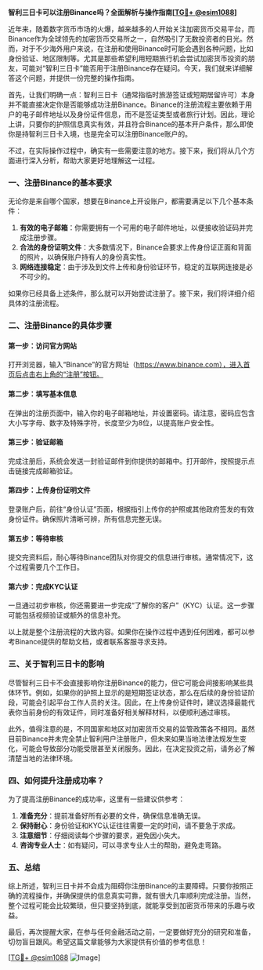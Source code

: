 **智利三日卡可以注册Binance吗？全面解析与操作指南[[TG💪+ @esim1088](https://t.me/s/esim1088)]**

近年来，随着数字货币市场的火爆，越来越多的人开始关注加密货币交易平台，而Binance作为全球领先的加密货币交易所之一，自然吸引了无数投资者的目光。然而，对于不少海外用户来说，在注册和使用Binance时可能会遇到各种问题，比如身份验证、地区限制等。尤其是那些希望利用短期旅行机会尝试加密货币投资的朋友，可能对“智利三日卡”能否用于注册Binance存在疑问。今天，我们就来详细解答这个问题，并提供一份完整的操作指南。

首先，让我们明确一点：智利三日卡（通常指临时旅游签证或短期居留许可）本身并不能直接决定你是否能够成功注册Binance。Binance的注册流程主要依赖于用户的电子邮件地址以及身份证件信息，而不是签证类型或者旅行计划。因此，理论上讲，只要你的护照信息真实有效，并且符合Binance的基本开户条件，那么即使你是持智利三日卡入境，也是完全可以注册Binance账户的。

不过，在实际操作过程中，确实有一些需要注意的地方。接下来，我们将从几个方面进行深入分析，帮助大家更好地理解这一过程。

### 一、注册Binance的基本要求

无论你是来自哪个国家，想要在Binance上开设账户，都需要满足以下几个基本条件：

1. **有效的电子邮箱**：你需要拥有一个可用的电子邮件地址，以便接收验证码并完成注册步骤。
2. **合法的身份证明文件**：大多数情况下，Binance会要求上传身份证正面和背面的照片，以确保账户持有人的身份真实性。
3. **网络连接稳定**：由于涉及到文件上传和身份验证环节，稳定的互联网连接是必不可少的。

如果你已经具备上述条件，那么就可以开始尝试注册了。接下来，我们将详细介绍具体的注册流程。

### 二、注册Binance的具体步骤

#### 第一步：访问官方网站
打开浏览器，输入“Binance”的官方网址（https://www.binance.com），进入首页后点击右上角的“注册”按钮。

#### 第二步：填写基本信息
在弹出的注册页面中，输入你的电子邮箱地址，并设置密码。请注意，密码应包含大小写字母、数字及特殊字符，长度至少为8位，以提高账户安全性。

#### 第三步：验证邮箱
完成注册后，系统会发送一封验证邮件到你提供的邮箱中。打开邮件，按照提示点击链接完成邮箱验证。

#### 第四步：上传身份证明文件
登录账户后，前往“身份认证”页面，根据指引上传你的护照或其他政府签发的有效身份证件。确保照片清晰可辨，所有信息完整无误。

#### 第五步：等待审核
提交完资料后，耐心等待Binance团队对你提交的信息进行审核。通常情况下，这个过程需要几个工作日。

#### 第六步：完成KYC认证
一旦通过初步审核，你还需要进一步完成“了解你的客户”（KYC）认证。这一步骤可能包括视频验证或额外的信息补充。

以上就是整个注册流程的大致内容。如果你在操作过程中遇到任何困难，都可以参考Binance提供的帮助文档，或者联系客服寻求支持。

### 三、关于智利三日卡的影响

尽管智利三日卡不会直接影响你注册Binance的能力，但它可能会间接影响某些具体环节。例如，如果你的护照上显示的是短期签证状态，那么在后续的身份验证阶段，可能会引起平台工作人员的关注。因此，在上传身份证件时，建议选择最能代表你当前身份的有效证件，同时准备好相关解释材料，以便顺利通过审核。

此外，值得注意的是，不同国家和地区对加密货币交易的监管政策各不相同。虽然目前Binance并未完全禁止智利用户注册账户，但未来如果当地法律法规发生变化，可能会导致部分功能受限甚至关闭服务。因此，在决定投资之前，请务必了解清楚当地的法律环境。

### 四、如何提升注册成功率？

为了提高注册Binance的成功率，这里有一些建议供参考：

1. **准备充分**：提前准备好所有必要的文件，确保信息准确无误。
2. **保持耐心**：身份验证和KYC认证往往需要一定的时间，请不要急于求成。
3. **注意细节**：仔细阅读每个步骤的要求，避免因小失大。
4. **咨询专业人士**：如有疑问，可以寻求专业人士的帮助，避免走弯路。

### 五、总结

综上所述，智利三日卡并不会成为阻碍你注册Binance的主要障碍。只要你按照正确的流程操作，并确保提供的信息真实可靠，就有很大几率顺利完成注册。当然，整个过程可能会比较繁琐，但只要坚持到底，就能享受到加密货币带来的乐趣与收益。

最后，再次提醒大家，在参与任何金融活动之前，一定要做好充分的研究和准备，切勿盲目跟风。希望这篇文章能够为大家提供有价值的参考信息！

[[TG💪+ @esim1088](https://t.me/s/esim1088) ![Image](https://i.postimg.cc/4NQfJmqS/Snipaste-2025-05-13-00-14-12.png)]